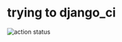 # trying to django_ci 

![action status](https://github.com/Roman-Zhirovskis/django_ci/actions/workflows/test_on_push.yaml/badge.svg)
